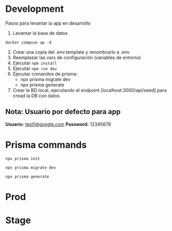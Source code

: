 # Development
Pasos para levantar la app en desarrollo

1. Levantar la base de datos
```
docker compose up -d
```
2. Crear una copia del .env.template y renombrarlo a .env 
3. Reemplazar las vars de configuración (variables de entorno)
4. Ejecutar ``` npm install ```
5. Ejecutar ``` npm run dev ```
6. Ejecutar comandos de prisma:
    - npx prisma migrate dev
    - npx prisma generate
7. Crear la BD local, ejecutando el endpoint [localhost:3000/api/seed] para cread la DB con datos

## Nota: Usuario por defecto para app
__Usuario:__ test1@google.com
__Password:__ 12345678

# Prisma commands
```
npx prisma init

npx prisma migrate dev

npx prisma generate
```

# Prod




# Stage
